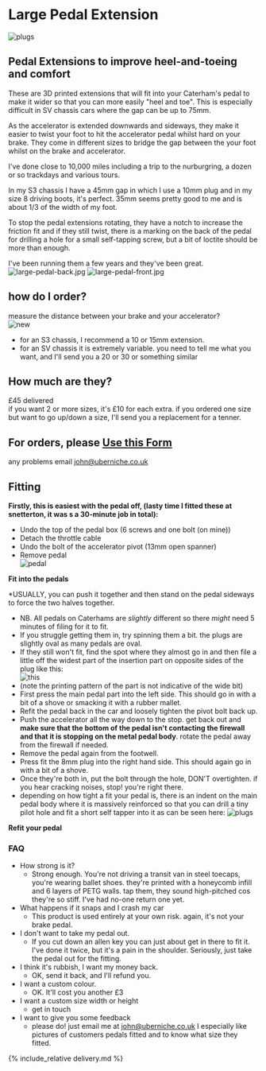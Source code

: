 # Large Pedal Extension
![plugs](img/pedal-box-header.jpg)

## Pedal Extensions to improve heel-and-toeing and comfort
These are 3D printed extensions that will fit into your Caterham's pedal to make it wider so that you can more easily "heel and toe". This is especially difficult in SV chassis cars where the gap can be up to 75mm.

As the accelerator is extended downwards and sideways, they make it easier to twist your foot to hit the accelerator pedal whilst hard on your brake. They come in different sizes to bridge the gap between the your foot whilst on the brake and accelerator.

I've done close to 10,000 miles including a trip to the nurburgring, a dozen or so trackdays and various tours.


In my S3 chassis I have a 45mm gap in which I use a 10mm plug and in my size 8 driving boots, it's perfect. 35mm seems pretty good to me and is about 1/3 of the width of my foot.

To stop the pedal extensions rotating, they have a notch to increase the friction fit and if they still twist, there is a marking on the back of the pedal for drilling a hole for a small self-tapping screw, but a bit of loctite should be more than enough.

I've been running them a few years and they've been great. 
![large-pedal-back.jpg](img/large-pedal-back.jpg)
![large-pedal-front.jpg](img/large-pedal-front.jpg)
## how do I order?

measure the distance between your brake and your accelerator?  
![new](img/measure-s3.jpeg)
* for an S3 chassis, I recommend a 10 or 15mm extension.
* for an SV chassis it is extremely variable. you need to tell me what you want, and I'll send you a 20 or 30 or something similar

## How much are they?
£45 delivered<br>
if you want 2 or more sizes, it's £10 for each extra. if you ordered one size but want to go up/down a size, I'll send you a replacement for a tenner.

## For orders, please [Use this Form](https://forms.gle/Bi147cGau4G2gFRY8)
any problems email john@uberniche.co.uk

## Fitting
**Firstly, this is easiest with the pedal off, (lasty time I fitted these at snetterton, it was s a 30-minute job in total):**
* Undo the top of the pedal box (6 screws and one bolt (on mine))
* Detach the throttle cable
* Undo the bolt of the accelerator pivot (13mm open spanner)
* Remove pedal
  <br/>
  ![pedal](img/large-pedal.jpeg)
  <br/>

**Fit into the pedals**

*USUALLY, you can push it together and then stand on the pedal sideways to force the two halves together.
* NB. All pedals on Caterhams are _slightly_ different so there _might_ need 5 minutes of filing for it to fit.
* If you struggle getting them in, try spinning them a bit. the plugs are slightly oval as many pedals are oval.
* If they still won't fit, find the spot where they almost go in and then file a little off the widest part of the insertion part on opposite sides of the plug like this:
  <br/>
  ![this](img/filed.jpeg)
  <br/>
* (note the printing pattern of the part is not indicative of the wide bit)
* First press the main pedal part into the left side. This should go in with a bit of a shove or smacking it with a rubber mallet.
* Refit the pedal back in the car and loosely tighten the pivot bolt back up. 
* Push the accelerator all the way down to the stop. get back out and **make sure that the bottom of the pedal isn't contacting the firewall and that it is stopping on the metal pedal body**. rotate the pedal away from the firewall if needed. 
* Remove the pedal again from the footwell.
* Press fit the 8mm plug into the right hand side. This should again go in with a bit of a shove.
* Once they're both in, put the bolt through the hole, DON'T overtighten. if you hear cracking noises, stop! you're right there.
* depending on how tight a fit your pedal is, there is an indent on the main pedal body where it is massively reinforced so that you can drill a tiny pilot hole and fit a short self tapper into it as can be seen here: ![plugs](img/reinforced.jpg)

**Refit your pedal**

### FAQ
- How strong is it?
  - Strong enough. You're not driving a transit van in steel toecaps, you're wearing ballet shoes. they're printed with a honeycomb infill and 6 layers of PETG walls. tap them, they sound high-pitched cos they're so stiff. I've had no-one return one yet.
- What happens if it snaps and I crash my car
  - This product is used entirely at your own risk. again, it's not your brake pedal.
- I don't want to take my pedal out.
  - If you cut down an allen key you can just about get in there to fit it. I've done it twice, but it's a pain in the shoulder. Seriously, just take the pedal out for the fitting.
- I think it's rubbish, I want my money back.
  - OK, send it back, and I'll refund you.
- I want a custom colour.
  - OK. It'll cost you another £3
- I want a custom size width or height
  - get in touch
- I want to give you some feedback
  - please do! just email me at john@uberniche.co.uk I especially like pictures of customers pedals fitted and to know what size they fitted.

{% include_relative delivery.md %}